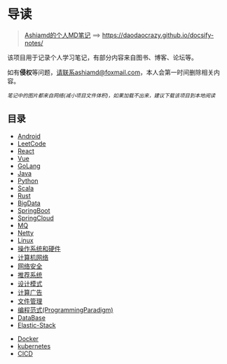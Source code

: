 #  导读

> [Ashiamd的个人MD笔记](https://daodaocrazy.github.io/docsify-notes/) ==> https://daodaocrazy.github.io/docsify-notes/

该项目用于记录个人学习笔记，有部分内容来自图书、博客、论坛等。

如有**侵权**等问题，请联系ashiamd@foxmail.com，本人会第一时间删除相关内容。

*<small>笔记中的图片都来自网络(减小项目文件体积)，如果加载不出来，建议下载该项目到本地阅读</small>*

## 目录

* [Android](https://daodaocrazy.github.io/docsify-notes/#/study/Android/README.md)
* [LeetCode](https://daodaocrazy.github.io/docsify-notes/#/study/LeetCode_Study/README.md)
* [React](https://daodaocrazy.github.io/docsify-notes/#/study/React/README.md)
* [Vue](https://daodaocrazy.github.io/docsify-notes/#/study/Vue/README.md)
* [GoLang](https://daodaocrazy.github.io/docsify-notes/#/study/GoLang/README.md)
* [Java](https://daodaocrazy.github.io/docsify-notes/#/study/Java/README.md)
* [Python](https://daodaocrazy.github.io/docsify-notes/#/study/Python/README.md)
* [Scala](https://daodaocrazy.github.io/docsify-notes/#/study/Scala/README.md)
* [Rust](https://daodaocrazy.github.io/docsify-notes/#/study/Rust/README.md)
* [BigData](https://daodaocrazy.github.io/docsify-notes/#/study/BigData/README.md)
* [SpringBoot](https://daodaocrazy.github.io/docsify-notes/#/study/SpringBoot/README.md)
* [SpringCloud](https://daodaocrazy.github.io/docsify-notes/#/study/SpringCloud/README.md)
* [MQ](https://daodaocrazy.github.io/docsify-notes/#/study/MQ/README.md)
* [Netty](https://daodaocrazy.github.io/docsify-notes/#/study/Netty/README.md)
* [Linux](https://daodaocrazy.github.io/docsify-notes/#/study/Linux/README.md)
* [操作系统和硬件](https://daodaocrazy.github.io/docsify-notes/#/study/操作系统和硬件/README)
* [计算机网络](https://daodaocrazy.github.io/docsify-notes/#/study/计算机网络/README.md)
* [网络安全](https://daodaocrazy.github.io/docsify-notes/#/study/网络安全/README.md)
* [推荐系统](https://daodaocrazy.github.io/docsify-notes/#/study/推荐系统/README.md)
* [设计模式](https://daodaocrazy.github.io/docsify-notes/#/study/设计模式/README.md)
* [计算广告](https://daodaocrazy.github.io/docsify-notes/#/study/计算广告/README.md)
* [文件管理](https://daodaocrazy.github.io/docsify-notes/#/study/文件管理/README.md)
* [编程范式(ProgrammingParadigm)](https://daodaocrazy.github.io/docsify-notes/#/study/编程范式(ProgrammingParadigm)/README.md)
* [DataBase](https://daodaocrazy.github.io/docsify-notes/#/study/DataBase/README.md)
* [Elastic-Stack](https://daodaocrazy.github.io/docsify-notes/#/study/Elastic-Stack/README.md)

+ [Docker](https://daodaocrazy.github.io/docsify-notes/#/study/Docker/README.md)
+ [kubernetes](https://daodaocrazy.github.io/docsify-notes/#/study/kubernetes/README.md)
+ [CICD](https://daodaocrazy.github.io/docsify-notes/#/study/CICD/README.md)